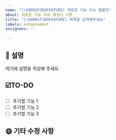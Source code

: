 ```yaml
---
name: "[\U0001F389FEATURE] 새로운 기능 이슈 템플릿"
about: 새로운 기능 이슈 발생시 사용
title: "[\U0001F389FEATURE] 제목을 입력해주세요"
labels: enhancement
assignees: ''

---
```


## 💬 설명
여기에 설명을 작성해 주세요

## ☑️TO-DO
- [ ] 추가할 기능 1
- [ ] 추가할 기능 2
- [ ] 추가할 기능 3

## 🌞 기타 수정 사항
